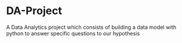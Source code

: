 # DA-Project
A Data Analytics project which consists of building a data model with python to answer specific questions to our hypothesis
